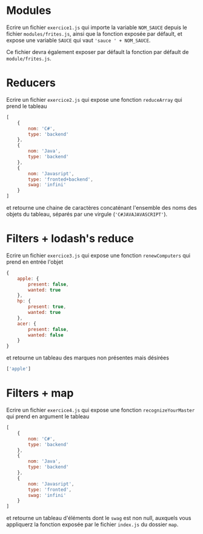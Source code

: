 # Modules

Ecrire un fichier `exercice1.js` qui importe la variable `NOM_SAUCE` depuis le fichier `modules/frites.js`, ainsi que la fonction exposée par défault, et expose une variable `SAUCE` qui vaut `'sauce ' + NOM_SAUCE`.

Ce fichier devra également exposer par défault la fonction par défault de `module/frites.js`.

# Reducers

Ecrire un fichier `exercice2.js` qui expose une fonction `reduceArray` qui prend le tableau

```javascript
[
    {
        nom: 'C#',
        type: 'backend'
    },
    {
        nom: 'Java',
        type: 'backend'
    },
    {
        nom: 'Javasript',
        type: 'fronted+backend',
        swag: 'infini'
    }
]
```
 et retourne une chaine de caractères concaténant l'ensemble des noms des objets du tableau, séparés par une virgule (`'C#JAVAJAVASCRIPT'`).

 # Filters + lodash's reduce

 Ecrire un fichier `exercice3.js` qui expose une fonction `renewComputers` qui prend en entrée l'objet

 ```javascript
 {
     apple: {
         present: false,
         wanted: true
     },
     hp: {
         present: true,
         wanted: true
     },
     acer: {
         present: false,
         wanted: false
     }
 }
 ```

 et retourne un tableau des marques non présentes mais désirées

 ```javascript
['apple']
 ```

 # Filters + map

 Ecrire un fichier `exercice4.js` qui expose une fonction `recognizeYourMaster` qui prend en argument le tableau

 ```javascript
 [
     {
         nom: 'C#',
         type: 'backend'
     },
     {
         nom: 'Java',
         type: 'backend'
     },
     {
         nom: 'Javasript',
         type: 'fronted',
         swag: 'infini'
     }
 ]
 ```

 et retourne un tableau d'éléments dont le `swag` est non null, auxquels vous appliquerz la fonction exposée par le fichier `index.js` du dossier `map`.
